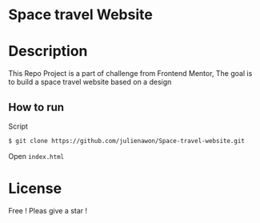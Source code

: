 # Space travel Website
# Description
This Repo Project is a part of challenge from Frontend Mentor,
The goal is to build a space travel website based on a design
## How to run 
Script 
```sh 
$ git clone https://github.com/julienawon/Space-travel-website.git
```
Open `index.html`
# License
Free ! Pleas give a star !
